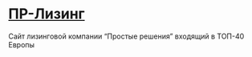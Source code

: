 # [ПР-Лизинг](https://pr-liz.ru)

Сайт лизинговой компании “Простые решения” входящий в ТОП-40 Европы
